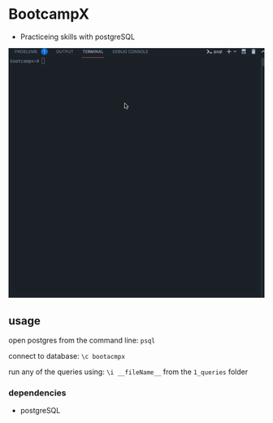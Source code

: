 # BootcampX

- Practiceing skills with postgreSQL

![usage view](https://github.com/deuxp/BootcampX/blob/main/img/psqlREADME.gif)

## usage

open postgres from the command line: `psql`

connect to database: `\c bootacmpx`

run any of the queries using: `\i __fileName__` from the `1_queries` folder

### dependencies

- postgreSQL